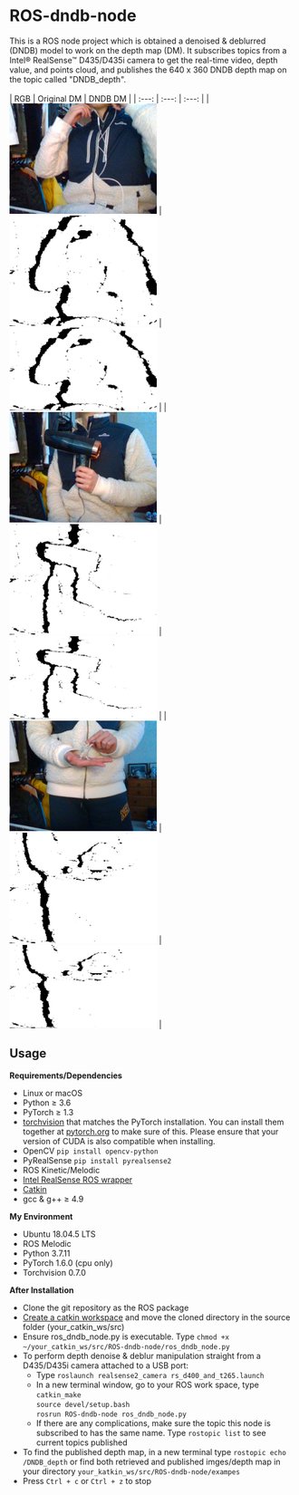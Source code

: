 # ROS-dndb-node
This is a ROS node project which is obtained a denoised & deblurred (DNDB) model to work on the depth map (DM). It subscribes topics from a Intel® RealSense™ D435/D435i camera to get the real-time video, depth value, and points cloud, and publishes the 640 x 360 DNDB depth map on the topic called "DNDB_depth".
<br />
<br />
| RGB | Original DM | DNDB DM |
|     :---:    |     :---:      |     :---:     |
| <img src="examples/input/rgb/1631080115.2456799.png" width="260">     | <img src="examples/input/depth/1631080115.2362533.png" width="260">       | <img src="examples/output/1631080128.3460805.png" width="260">      |
| <img src="examples/input/rgb/1631080151.7598705.png" width="260">     | <img src="examples/input/depth/1631080151.751256.png" width="260">       | <img src="examples/output/1631080164.78647.png" width="260">      |
| <img src="examples/input/rgb/1631080191.5774329.png" width="260">     | <img src="examples/input/depth/1631080191.564463.png" width="260">       | <img src="examples/output/1631080205.0342515.png" width="260">      |



## Usage

**Requirements/Dependencies**

- Linux or macOS
- Python ≥ 3.6
- PyTorch ≥ 1.3
- [torchvision](https://github.com/pytorch/vision/) that matches the PyTorch installation.
	You can install them together at [pytorch.org](https://pytorch.org) to make sure of this.
  Please ensure that your version of CUDA is also compatible when installing.
- OpenCV `pip install opencv-python`
- PyRealSense `pip install pyrealsense2`
- ROS Kinetic/Melodic
- [Intel RealSense ROS wrapper](https://github.com/IntelRealSense/realsense-ros)
- [Catkin](www.ros.org/wiki/catkin#Installing_catkin)
- gcc & g++ ≥ 4.9

**My Environment**

- Ubuntu 18.04.5 LTS
- ROS Melodic
- Python 3.7.11
- PyTorch 1.6.0 (cpu only)
- Torchvision 0.7.0

**After Installation**
* Clone the git repository as the ROS package
* [Create a catkin workspace](http://wiki.ros.org/catkin/Tutorials/create_a_workspace) and move the cloned directory in the source folder (your_catkin_ws/src)
* Ensure ros_dndb_node.py is executable. Type `chmod +x ~/your_catkin_ws/src/ROS-dndb-node/ros_dndb_node.py`
* To perform depth denoise & deblur manipulation straight from a D435/D435i camera attached to a USB port:
  * Type `roslaunch realsense2_camera rs_d400_and_t265.launch`
  * In a new terminal window, go to your ROS work space, type<br />
    `catkin_make`<br />
    `source devel/setup.bash`<br />
    `rosrun ROS-dndb-node ros_dndb_node.py`
  * If there are any complications, make sure the topic this node is subscribed to has the same name. Type `rostopic list` to see current topics published
* To find the published depth map, in a new terminal type `rostopic echo /DNDB_depth` or find both retrieved and published imges/depth map in your directory `your_katkin_ws/src/ROS-dndb-node/exampes`
* Press `Ctrl + c` or `Ctrl + z` to stop
